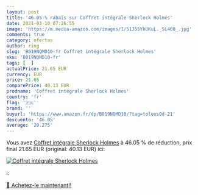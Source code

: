 ```yaml
---
layout: post
title: '46.05 % rabais sur Coffret intégrale Sherlock Holmes'
date: 2021-03-10 07:26:55
image: 'https://m.media-amazon.com/images/I/51J55YhUKuL._SL400_.jpg'
comments: true
category: ofertas
author: ring
slug: 'B019NQMD10-fr Coffret intégrale Sherlock Holmes'
sku: 'B019NQMD10-fr'
tags: [  ]
actualPrice: 21.65 EUR
currency: EUR
price: 21.65
comparePrice: 40.13 EUR
prodname: 'Coffret intégrale Sherlock Holmes'
country: 'fr'
flag: '🇫🇷'
brand: ''
buyurl: 'https://www.amazon.fr/dp/B019NQMD10/?tag=tolees0d-21'
descuento: '46.05'
average: '20.275'
---
```


Vous avez [Coffret intégrale Sherlock Holmes](https://www.amazon.fr/dp/B019NQMD10/?tag=tolees0d-21)  à  46.05 % de réduction, prix final  21.65 EUR (original: 40.13 EUR) ici:

[![Coffret intégrale Sherlock Holmes](https://m.media-amazon.com/images/I/51J55YhUKuL._SL400_.jpg)](https://www.amazon.fr/dp/B019NQMD10/?tag=tolees0d-21)

ℹ️:


[🛒 Achetez-le maintenant!!](https://www.amazon.fr/dp/B019NQMD10/?tag=tolees0d-21)
